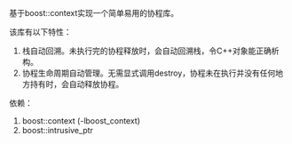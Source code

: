
基于boost::context实现一个简单易用的协程库。

该库有以下特性：

1. 栈自动回溯。未执行完的协程释放时，会自动回溯栈，令C++对象能正确析构。
2. 协程生命周期自动管理。无需显式调用destroy，协程未在执行并没有任何地
   方持有时，会自动释放协程。

依赖：

1. boost::context (-lboost_context)
2. boost::intrusive_ptr

